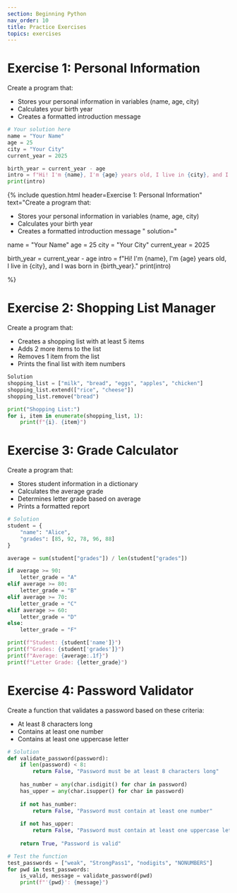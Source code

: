 ```yaml
---
section: Beginning Python
nav_order: 10
title: Practice Exercises
topics: exercises
---
```


# Exercise 1: Personal Information

Create a program that:

- Stores your personal information in variables (name, age, city)
- Calculates your birth year
- Creates a formatted introduction message

```python
# Your solution here
name = "Your Name"
age = 25
city = "Your City"
current_year = 2025

birth_year = current_year - age
intro = f"Hi! I'm {name}, I'm {age} years old, I live in {city}, and I was born in {birth_year}."
print(intro)
```

{% include question.html header=Exercise 1: Personal Information" text="Create a program that:

- Stores your personal information in variables (name, age, city)
- Calculates your birth year
- Creates a formatted introduction message
" solution="

name = "Your Name"
age = 25
city = "Your City"
current_year = 2025

birth_year = current_year - age
intro = f"Hi! I'm {name}, I'm {age} years old, I live in {city}, and I was born in {birth_year}."
print(intro)

%}

# Exercise 2: Shopping List Manager

Create a program that:

- Creates a shopping list with at least 5 items
- Adds 2 more items to the list
- Removes 1 item from the list
- Prints the final list with item numbers

```python
Solution
shopping_list = ["milk", "bread", "eggs", "apples", "chicken"]
shopping_list.extend(["rice", "cheese"])
shopping_list.remove("bread")

print("Shopping List:")
for i, item in enumerate(shopping_list, 1):
    print(f"{i}. {item}")
```

# Exercise 3: Grade Calculator

Create a program that:

- Stores student information in a dictionary
- Calculates the average grade
- Determines letter grade based on average
- Prints a formatted report

```python
# Solution
student = {
    "name": "Alice",
    "grades": [85, 92, 78, 96, 88]
}

average = sum(student["grades"]) / len(student["grades"])

if average >= 90:
    letter_grade = "A"
elif average >= 80:
    letter_grade = "B"
elif average >= 70:
    letter_grade = "C"
elif average >= 60:
    letter_grade = "D"
else:
    letter_grade = "F"

print(f"Student: {student['name']}")
print(f"Grades: {student['grades']}")
print(f"Average: {average:.1f}")
print(f"Letter Grade: {letter_grade}")
```

# Exercise 4: Password Validator

Create a function that validates a password based on these criteria:

- At least 8 characters long
- Contains at least one number
- Contains at least one uppercase letter

```python
# Solution
def validate_password(password):
    if len(password) < 8:
        return False, "Password must be at least 8 characters long"
    
    has_number = any(char.isdigit() for char in password)
    has_upper = any(char.isupper() for char in password)
    
    if not has_number:
        return False, "Password must contain at least one number"
    
    if not has_upper:
        return False, "Password must contain at least one uppercase letter"
    
    return True, "Password is valid"

# Test the function
test_passwords = ["weak", "StrongPass1", "nodigits", "NONUMBERS"]
for pwd in test_passwords:
    is_valid, message = validate_password(pwd)
    print(f"'{pwd}': {message}")
```
